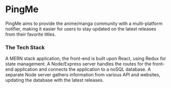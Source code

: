 # PingMe

PingMe aims to provide the anime/manga community with a multi-platform notifier, making it easier for users to stay updated on the latest releases from their favorite titles.

### The Tech Stack

A MERN stack application, the front-end is built upon React, using Redux for state management. A Node/Express server handles the routes for the front-end application and connects the application to a noSQL database. A separate Node server gathers information from various API and websites, updating the database with the latest releases. 
